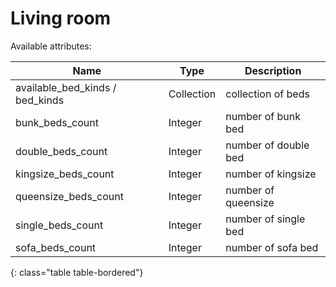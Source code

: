 # Living room

Available attributes:

Name                            | Type       | Description
--------------------------------|------------|------------
available_bed_kinds / bed_kinds | Collection | collection of beds
bunk_beds_count                 | Integer    | number of bunk bed
double_beds_count               | Integer    | number of double bed
kingsize_beds_count             | Integer    | number of kingsize
queensize_beds_count            | Integer    | number of queensize
single_beds_count               | Integer    | number of single bed
sofa_beds_count                 | Integer    | number of sofa bed
{: class="table table-bordered"}
